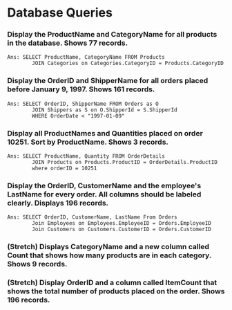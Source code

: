 # Database Queries

### Display the ProductName and CategoryName for all products in the database. Shows 77 records.
    Ans: SELECT ProductName, CategoryName FROM Products
            JOIN Categories on Categories.CategoryID = Products.CategoryID

### Display the OrderID and ShipperName for all orders placed before January 9, 1997. Shows 161 records.
    Ans: SELECT OrderID, ShipperName FROM Orders as O
            JOIN Shippers as S on O.ShipperId = S.ShipperId
            WHERE OrderDate < "1997-01-09"


### Display all ProductNames and Quantities placed on order 10251. Sort by ProductName. Shows 3 records.
    Ans: SELECT ProductName, Quantity FROM OrderDetails
            JOIN Products on Products.ProductID = OrderDetails.ProductID
            where orderID = 10251

### Display the OrderID, CustomerName and the employee's LastName for every order. All columns should be labeled clearly. Displays 196 records.
    Ans: SELECT OrderID, CustomerName, LastName From Orders
            Join Employees on Employees.EmployeeID = Orders.EmployeeID
            Join Customers on Customers.CustomerID = Orders.CustomerID

### (Stretch)  Displays CategoryName and a new column called Count that shows how many products are in each category. Shows 9 records.

### (Stretch) Display OrderID and a  column called ItemCount that shows the total number of products placed on the order. Shows 196 records. 